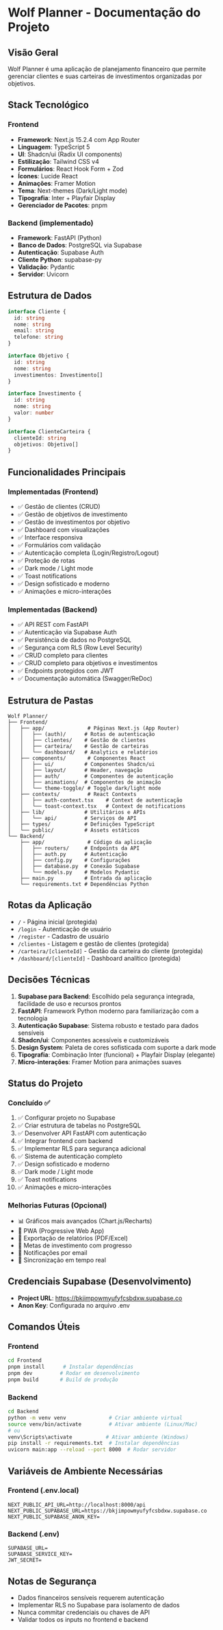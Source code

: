 # Wolf Planner - Documentação do Projeto

## Visão Geral
Wolf Planner é uma aplicação de planejamento financeiro que permite gerenciar clientes e suas carteiras de investimentos organizadas por objetivos.

## Stack Tecnológico

### Frontend
- **Framework**: Next.js 15.2.4 com App Router
- **Linguagem**: TypeScript 5
- **UI**: Shadcn/ui (Radix UI components)
- **Estilização**: Tailwind CSS v4
- **Formulários**: React Hook Form + Zod
- **Ícones**: Lucide React
- **Animações**: Framer Motion
- **Tema**: Next-themes (Dark/Light mode)
- **Tipografia**: Inter + Playfair Display
- **Gerenciador de Pacotes**: pnpm

### Backend (implementado)
- **Framework**: FastAPI (Python)
- **Banco de Dados**: PostgreSQL via Supabase
- **Autenticação**: Supabase Auth
- **Cliente Python**: supabase-py
- **Validação**: Pydantic
- **Servidor**: Uvicorn

## Estrutura de Dados

```typescript
interface Cliente {
  id: string
  nome: string
  email: string
  telefone: string
}

interface Objetivo {
  id: string
  nome: string
  investimentos: Investimento[]
}

interface Investimento {
  id: string
  nome: string
  valor: number
}

interface ClienteCarteira {
  clienteId: string
  objetivos: Objetivo[]
}
```

## Funcionalidades Principais

### Implementadas (Frontend)
- ✅ Gestão de clientes (CRUD)
- ✅ Gestão de objetivos de investimento
- ✅ Gestão de investimentos por objetivo
- ✅ Dashboard com visualizações
- ✅ Interface responsiva
- ✅ Formulários com validação
- ✅ Autenticação completa (Login/Registro/Logout)
- ✅ Proteção de rotas
- ✅ Dark mode / Light mode
- ✅ Toast notifications
- ✅ Design sofisticado e moderno
- ✅ Animações e micro-interações

### Implementadas (Backend)
- ✅ API REST com FastAPI
- ✅ Autenticação via Supabase Auth
- ✅ Persistência de dados no PostgreSQL
- ✅ Segurança com RLS (Row Level Security)
- ✅ CRUD completo para clientes
- ✅ CRUD completo para objetivos e investimentos
- ✅ Endpoints protegidos com JWT
- ✅ Documentação automática (Swagger/ReDoc)

## Estrutura de Pastas

```
Wolf Planner/
├── Frontend/
│   ├── app/              # Páginas Next.js (App Router)
│   │   ├── (auth)/      # Rotas de autenticação
│   │   ├── clientes/    # Gestão de clientes
│   │   ├── carteira/    # Gestão de carteiras
│   │   └── dashboard/   # Analytics e relatórios
│   ├── components/       # Componentes React
│   │   ├── ui/          # Componentes Shadcn/ui
│   │   ├── layout/      # Header, navegação
│   │   ├── auth/        # Componentes de autenticação
│   │   ├── animations/  # Componentes de animação
│   │   └── theme-toggle/ # Toggle dark/light mode
│   ├── contexts/         # React Contexts
│   │   ├── auth-context.tsx    # Context de autenticação
│   │   └── toast-context.tsx   # Context de notifications
│   ├── lib/             # Utilitários e APIs
│   │   └── api/         # Serviços de API
│   ├── types/           # Definições TypeScript
│   └── public/          # Assets estáticos
└── Backend/
    ├── app/              # Código da aplicação
    │   ├── routers/     # Endpoints da API
    │   ├── auth.py      # Autenticação
    │   ├── config.py    # Configurações
    │   ├── database.py  # Conexão Supabase
    │   └── models.py    # Modelos Pydantic
    ├── main.py          # Entrada da aplicação
    └── requirements.txt # Dependências Python
```

## Rotas da Aplicação

- `/` - Página inicial (protegida)
- `/login` - Autenticação de usuário
- `/register` - Cadastro de usuário
- `/clientes` - Listagem e gestão de clientes (protegida)
- `/carteira/[clienteId]` - Gestão da carteira do cliente (protegida)
- `/dashboard/[clienteId]` - Dashboard analítico (protegida)

## Decisões Técnicas

1. **Supabase para Backend**: Escolhido pela segurança integrada, facilidade de uso e recursos prontos
2. **FastAPI**: Framework Python moderno para familiarização com a tecnologia
3. **Autenticação Supabase**: Sistema robusto e testado para dados sensíveis
4. **Shadcn/ui**: Componentes acessíveis e customizáveis
5. **Design System**: Paleta de cores sofisticada com suporte a dark mode
6. **Tipografia**: Combinação Inter (funcional) + Playfair Display (elegante)
7. **Micro-interações**: Framer Motion para animações suaves

## Status do Projeto

### Concluído ✅
1. ✅ Configurar projeto no Supabase
2. ✅ Criar estrutura de tabelas no PostgreSQL
3. ✅ Desenvolver API FastAPI com autenticação
4. ✅ Integrar frontend com backend
5. ✅ Implementar RLS para segurança adicional
6. ✅ Sistema de autenticação completo
7. ✅ Design sofisticado e moderno
8. ✅ Dark mode / Light mode
9. ✅ Toast notifications
10. ✅ Animações e micro-interações

### Melhorias Futuras (Opcional)
- 📊 Gráficos mais avançados (Chart.js/Recharts)
- 📱 PWA (Progressive Web App)
- 📄 Exportação de relatórios (PDF/Excel)
- 🎯 Metas de investimento com progresso
- 📧 Notificações por email
- 🔄 Sincronização em tempo real

## Credenciais Supabase (Desenvolvimento)

- **Project URL**: https://bkjimpowmyufyfcsbdxw.supabase.co
- **Anon Key**: Configurada no arquivo .env

## Comandos Úteis

### Frontend
```bash
cd Frontend
pnpm install      # Instalar dependências
pnpm dev         # Rodar em desenvolvimento
pnpm build       # Build de produção
```

### Backend
```bash
cd Backend
python -m venv venv              # Criar ambiente virtual
source venv/bin/activate         # Ativar ambiente (Linux/Mac)
# ou
venv\Scripts\activate           # Ativar ambiente (Windows)
pip install -r requirements.txt  # Instalar dependências
uvicorn main:app --reload --port 8000  # Rodar servidor
```

## Variáveis de Ambiente Necessárias

### Frontend (.env.local)
```
NEXT_PUBLIC_API_URL=http://localhost:8000/api
NEXT_PUBLIC_SUPABASE_URL=https://bkjimpowmyufyfcsbdxw.supabase.co
NEXT_PUBLIC_SUPABASE_ANON_KEY=
```

### Backend (.env)
```
SUPABASE_URL=
SUPABASE_SERVICE_KEY=
JWT_SECRET=
```

## Notas de Segurança
- Dados financeiros sensíveis requerem autenticação
- Implementar RLS no Supabase para isolamento de dados
- Nunca commitar credenciais ou chaves de API
- Validar todos os inputs no frontend e backend